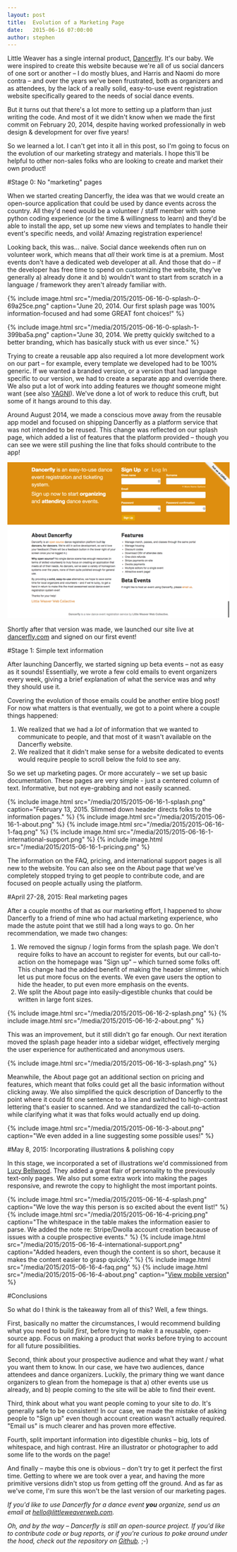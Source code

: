 ```yaml
---
layout: post
title:  Evolution of a Marketing Page
date:   2015-06-16 07:00:00
author: stephen
---
```


Little Weaver has a single internal product, [Dancerfly](https://dancerfly.com). It's our baby. We were inspired to create this website because we're all of us social dancers of one sort or another – I do mostly blues, and Harris and Naomi do more contra – and over the years we've been frustrated, both as organizers and as attendees, by the lack of a really solid, easy-to-use event registration website specifically geared to the needs of social dance events.

But it turns out that there's a lot more to setting up a platform than just writing the code. And most of it we didn't know when we made the first commit on February 20, 2014, despite having worked professionally in web design & development for over five years!

So we learned a lot. I can't get into it all in this post, so I'm going to focus on the evolution of our marketing strategy and materials. I hope this'll be helpful to other non-sales folks who are looking to create and market their own product!

#Stage 0: No "marketing" pages

When we started creating Dancerfly, the idea was that we would create an open-source application that could be used by dance events across the country. All they'd need would be a volunteer / staff member with some python coding experience (or the time & willingness to learn) and they'd be able to install the app, set up some new views and templates to handle their event's specific needs, and voilà! Amazing registration experience!

Looking back, this was... naïve. Social dance weekends often run on volunteer work, which means that *all* their work time is at a premium. Most events don't have a dedicated web developer at all. And those that do – if the developer has free time to spend on customizing the website, they've generally a) already done it and b) wouldn't want to start from scratch in a language / framework they aren't already familiar with.

{% include image.html src="/media/2015/2015-06-16-0-splash-0-69a25ce.png" caption="June 20, 2014. Our first splash page was 100% information-focused and had some GREAT font choices!" %}

{% include image.html src="/media/2015/2015-06-16-0-splash-1-399ba5a.png" caption="June 30, 2014. We pretty quickly switched to a better branding, which has basically stuck with us ever since." %}

Trying to create a reusable app also required a lot more development work on our part – for example, every template we developed had to be 100% generic. If we wanted a branded version, or a version that had language specific to our version, we had to create a separate app and override there. We also put a lot of work into adding features we *thought* someone might want (see also [YAGNI](http://c2.com/cgi/wiki?YouArentGonnaNeedIt)). We've done a lot of work to reduce this cruft, but some of it hangs around to this day.

Around August 2014, we made a conscious move away from the reusable app model and focused on shipping Dancerfly as a platform service that was not intended to be reused. This change was reflected on our splash page, which added a list of features that the platform provided – though you can see we were still pushing the line that folks should contribute to the app!

![October 1, 2014](/media/2015/2015-06-16-0-splash-2-be8dedd.png)

Shortly after that version was made, we launched our site live at [dancerfly.com](https://dancerfly.com) and signed on our first event!

#Stage 1: Simple text information

After launching Dancerfly, we started signing up beta events – not as easy as it sounds! Essentially, we wrote a few cold emails to event organizers every week, giving a brief explanation of what the service was and why they should use it.

Covering the evolution of those emails could be another entire blog post! For now what matters is that eventually, we got to a point where a couple things happened:

1. We realized that we had a *lot* of information that we wanted to communicate to people, and that most of it wasn't available on the Dancerfly website.
2. We realized that it didn't make sense for a website dedicated to events would require people to scroll below the fold to see any.

So we set up marketing pages. Or more accurately – we set up basic documentation. These pages are very simple - just a centered column of text. Informative, but not eye-grabbing and not easily scanned.

{% include image.html src="/media/2015/2015-06-16-1-splash.png" caption="February 13, 2015. Slimmed down header directs folks to the information pages." %}
{% include image.html src="/media/2015/2015-06-16-1-about.png" %}
{% include image.html src="/media/2015/2015-06-16-1-faq.png" %}
{% include image.html src="/media/2015/2015-06-16-1-international-support.png" %}
{% include image.html src="/media/2015/2015-06-16-1-pricing.png" %}

The information on the FAQ, pricing, and international support pages is all new to the website. You can also see on the About page that we've completely stopped trying to get people to contribute code, and are focused on people actually using the platform.

#April 27-28, 2015: Real marketing pages

After a couple months of that as our marketing effort, I happened to show Dancerfly to a friend of mine who had actual marketing experience, who made the astute point that we still had a long ways to go. On her recommendation, we made two changes:

1. We removed the signup / login forms from the splash page. We don't require folks to have an account to register for events, but our call-to-action on the homepage was "Sign up" – which turned some folks off. This change had the added benefit of making the header slimmer, which let us put more focus on the events. We even gave users the option to hide the header, to put even more emphasis on the events.
2. We split the About page into easily-digestible chunks that could be written in large font sizes.

{% include image.html src="/media/2015/2015-06-16-2-splash.png" %}
{% include image.html src="/media/2015/2015-06-16-2-about.png" %}

This was an improvement, but it still didn't go far enough. Our next iteration moved the splash page header into a sidebar widget, effectively merging the user experience for authenticated and anonymous users.

{% include image.html src="/media/2015/2015-06-16-3-splash.png" %}

Meanwhile, the About page got an additional section on pricing and features, which meant that folks could get all the basic information without clicking away. We also simplified the quick description of Dancerfly to the point where it could fit one sentence to a line and switched to high-contrast lettering that's easier to scanned. And we standardized the call-to-action while clarifying what it was that folks would actually end up doing.

{% include image.html src="/media/2015/2015-06-16-3-about.png" caption="We even added in a line suggesting some possible uses!" %}

#May 8, 2015: Incorporating illustrations & polishing copy

In this stage, we incorporated a set of illustrations we'd commissioned from [Lucy Bellwood](lucybellwood.com). They added a great flair of personality to the previously text-only pages. We also put some extra work into making the pages responsive, and rewrote the copy to highlight the most important points.

{% include image.html src="/media/2015/2015-06-16-4-splash.png" caption="We love the way this person is so excited about the event list!" %}
{% include image.html src="/media/2015/2015-06-16-4-pricing.png" caption="The whitespace in the table makes the information easier to parse. We added the note re: Stripe/Dwolla account creation because of issues with a couple prospective events." %}
{% include image.html src="/media/2015/2015-06-16-4-international-support.png" caption="Added headers, even though the content is so short, because it makes the content easier to grasp quickly." %}
{% include image.html src="/media/2015/2015-06-16-4-faq.png" %}
{% include image.html src="/media/2015/2015-06-16-4-about.png" caption="<a href='/media/2015/2015-06-16-4-about-mobile.png'>View mobile version</a>" %}

#Conclusions

So what do I think is the takeaway from all of this? Well, a few things.

First, basically no matter the circumstances, I would recommend building what you need to build *first*, before trying to make it a reusable, open-source app. Focus on making a product that *works* before trying to account for all future possibilities.

Second, think about your prospective audience and what they want / what you want them to know. In our case, we have two audiences, dance attendees and dance organizers. Luckily, the primary thing we want dance organizers to glean from the homepage is that a) other events use us already, and b) people coming to the site will be able to find their event.

Third, think about what you want people coming to your site to *do*. It's generally safe to be consistent! In our case, we made the mistake of asking people to "Sign up" even though account creation wasn't actually required. "Email us" is much clearer and has proven more effective.

Fourth, split important information into digestible chunks – big, lots of whitespace, and high contrast. Hire an illustrator or photographer to add some life to the words on the page!

And finally – maybe this one is obvious – don't try to get it perfect the first time. Getting to where we are took over a year, and having the more primitive versions didn't stop us from getting off the ground. And as far as we've come, I'm sure this won't be the last version of our marketing pages.


*If you'd like to use Dancerfly for a dance event **you** organize, send us an email at <hello@littleweaverweb.com>.*

*Oh, and by the way – Dancerfly is still an open-source project. If you'd like to contribute code or bug reports, or if you're curious to poke around under the hood, check out the repository on [Github](http://github.com/littleweaver/django-brambling).* ;-)
